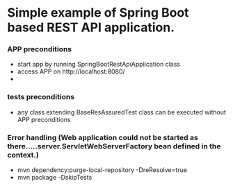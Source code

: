 # Simple example of Spring Boot based REST API application.

### APP preconditions
* start app by running SpringBootRestApiApplication class
* access APP on http://localhost:8080/
* 
### tests preconditions
* any class extending BaseResAssuredTest class can be executed without APP preconditions

### Error handling (Web application could not be started as there.....server.ServletWebServerFactory bean defined in the context.)
*  mvn dependency:purge-local-repository -DreResolve=true
* mvn package -DskipTests
